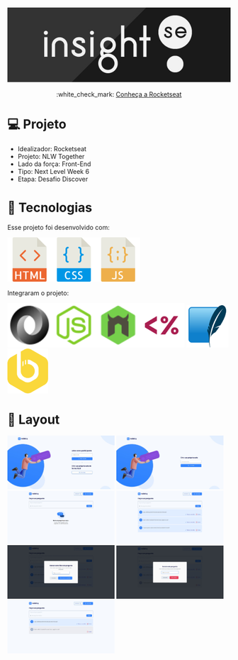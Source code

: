 <h1 align="center">
    <img src="./files/logo.jpg" alt="" align="center">
</h1>

<p align="center">
  <!--:white_check_mark: <a href="https://andreadcsousa.github.io/rocketseat_nlw6_discover/" target="_blank">Veja a página</a>&nbsp;&nbsp;&nbsp;|&nbsp;&nbsp;&nbsp;-->
  :white_check_mark: <a href="https://rocketseat.com.br/" target="_blank">Conheça a Rocketseat</a>
</p>

# :computer: Projeto
 
- Idealizador: Rocketseat
- Projeto: NLW Together
- Lado da força: Front-End
- Tipo: Next Level Week 6
- Etapa: Desafio Discover

# :rocket: Tecnologias

Esse projeto foi desenvolvido com:

<img src="./files/html.svg" width="100"><img src="./files/css.svg" width="100"><img src="./files/javascript.svg" width="100">

Integraram o projeto:

<img src="./files/json.svg" alt="json" width="100"><img src="./files/node.svg" alt="node" width="100"><img src="./files/nodemon.svg" alt="nodemon" width="100"><img src="./files/ejs.svg" alt="ejs" width="100"> <img src="./files/sqlite.svg" alt="sqlite" width="95"> <img src="./files/beekeeper.svg" alt="beekeeper" width="92">

# :art: Layout

<img src="./files/home.jpg" alt="" width="48%"> <img src="./files/create-pass.jpg" alt="" width="48%">
<img src="./files/empty-room.jpg" alt="" width="48%"> <img src="./files/room.jpg" alt="" width="48%">
<img src="./files/read-message.jpg" alt="" width="48%"> <img src="./files/delete-message.jpg" alt="" width="48%">
<img src="./files/question-room.jpg" alt="" width="48%">
